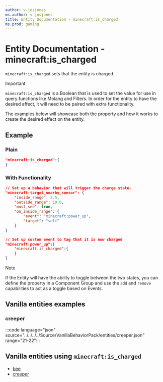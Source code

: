 ```yaml
---
author: v-josjones
ms.author: v-josjones
title: Entity Documentation - minecraft:is_charged
ms.prod: gaming
---
```


# Entity Documentation -  minecraft:is_charged

`minecraft:is_charged` sets that the entity is charged.

> [!IMPORTANT]
> `minecraft:is_charged` is a Boolean that is used to set the value for use in query functions like Molang and Filters. In order for the entity to have the desired affect, it will need to be paired with extra functionality.
>
> The examples below will showcase both the property and how it works to create the desired effect on the entity.

## Example

### Plain

```json
"minecraft:is_charged":{
}
```

### With Functionality

```json
// Set up a behavior that will trigger the charge state.
"minecraft:target_nearby_sensor": {
    "inside_range": 2.5,
    "outside_range": 10.0,
    "must_see": true,
    "on_inside_range": {
        "event": "minecraft:power_up",
        "target": "self"
    }
}

// Set up custom event to tag that it is now charged
"minecraft:power_up":{
    "minecraft:is_charged":{
    }
}
```

> [!NOTE]
> If the Entity will have the ability to toggle between the two states, you can define the property in a Component Group and use the `add` and `remove` capabilities to act as a toggle based on Events.

## Vanilla entities examples

### creeper

:::code language="json" source="../../../../Source/VanillaBehaviorPack/entities/creeper.json" range="21-22":::

## Vanilla entities using `minecraft:is_charged`

- [bee](../../../../Source/VanillaBehaviorPack_Snippets/entities/bee.md)
- [creeper](../../../../Source/VanillaBehaviorPack_Snippets/entities/creeper.md)
